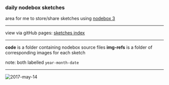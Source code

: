 ### daily nodebox sketches

area for me to store/share sketches using [nodebox 3](https://www.nodebox.net/node/)

------------------

view via gitHub pages: [sketches index](https://eesur.github.io/nodebox-daily-sketches/)

------------------

**code** is a folder containing nodebox source files
**img-refs** is a folder of corresponding images for each sketch

note: both labelled `year-month-date`


------------------


![2017-may-14](https://cloud.githubusercontent.com/assets/1597761/26145923/43c17f4e-3ae6-11e7-816f-55be81dba22f.gif)